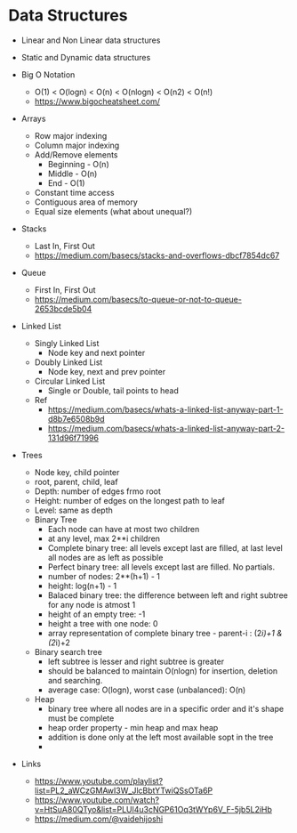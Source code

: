 # Data Structures

* Linear and Non Linear data structures
* Static and Dynamic data structures
* Big O Notation
	- O(1) < O(logn) < O(n) < O(nlogn) < O(n2) < O(n!)
	- https://www.bigocheatsheet.com/
* Arrays
	- Row major indexing
	- Column major indexing
	- Add/Remove elements
		- Beginning  - O(n)
		- Middle - O(n)
		- End - O(1)
	- Constant time access
	- Contiguous area of memory
	- Equal size elements (what about unequal?)
* Stacks
	- Last In, First Out
	- https://medium.com/basecs/stacks-and-overflows-dbcf7854dc67
* Queue
	- First In, First Out
	- https://medium.com/basecs/to-queue-or-not-to-queue-2653bcde5b04
* Linked List
	* Singly Linked List
		- Node key and next pointer
	* Doubly Linked List
		- Node key, next and prev pointer
	* Circular Linked List
		- Single or Double, tail points to head
	* Ref
		- https://medium.com/basecs/whats-a-linked-list-anyway-part-1-d8b7e6508b9d
		- https://medium.com/basecs/whats-a-linked-list-anyway-part-2-131d96f71996
* Trees
	- Node key, child pointer
	- root, parent, child, leaf
	- Depth: number of edges frmo root
	- Height: number of edges on the longest path to leaf
	- Level: same as depth
	- Binary Tree
		- Each node can have at most two children
		- at any level, max 2\*\*i children
		- Complete binary tree: all levels except last are filled, at last level all nodes are as left as possible
		- Perfect binary tree: all levels except last are filled. No partials.
		- number of nodes: 2**(h+1) - 1
		- height: log(n+1) - 1
		- Balaced binary tree: the difference between left and right subtree for any node is atmost 1
		- height of an empty tree: -1
		- height a tree with one node: 0
		- array representation of complete binary tree - parent-i : (2*i)+1 & (2*i)+2
	- Binary search tree
		- left subtree is lesser and right subtree is greater
		- should be balanced to maintain O(nlogn) for insertion, deletion and searching.
		- average case: O(logn), worst case (unbalanced): O(n)
	- Heap
		- binary tree where all nodes are in a specific order and it's shape must be complete
		- heap order property - min heap and max heap
		- addition is done only at the left most available sopt in the tree
		- 
		
* Links
	- https://www.youtube.com/playlist?list=PL2_aWCzGMAwI3W_JlcBbtYTwiQSsOTa6P
	- https://www.youtube.com/watch?v=HtSuA80QTyo&list=PLUl4u3cNGP61Oq3tWYp6V_F-5jb5L2iHb
	- https://medium.com/@vaidehijoshi
	

